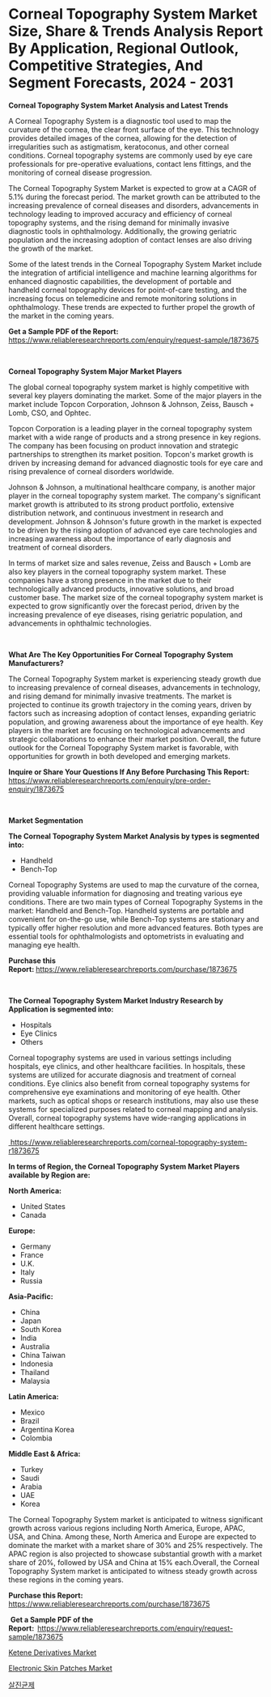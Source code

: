 <p><h1>Corneal Topography System Market Size, Share & Trends Analysis Report By Application, Regional Outlook, Competitive Strategies, And Segment Forecasts, 2024 - 2031</h1></p><p><strong>Corneal Topography System Market Analysis and Latest Trends</strong></p>
<p><p>A Corneal Topography System is a diagnostic tool used to map the curvature of the cornea, the clear front surface of the eye. This technology provides detailed images of the cornea, allowing for the detection of irregularities such as astigmatism, keratoconus, and other corneal conditions. Corneal topography systems are commonly used by eye care professionals for pre-operative evaluations, contact lens fittings, and the monitoring of corneal disease progression.</p><p>The Corneal Topography System Market is expected to grow at a CAGR of 5.1% during the forecast period. The market growth can be attributed to the increasing prevalence of corneal diseases and disorders, advancements in technology leading to improved accuracy and efficiency of corneal topography systems, and the rising demand for minimally invasive diagnostic tools in ophthalmology. Additionally, the growing geriatric population and the increasing adoption of contact lenses are also driving the growth of the market.</p><p>Some of the latest trends in the Corneal Topography System Market include the integration of artificial intelligence and machine learning algorithms for enhanced diagnostic capabilities, the development of portable and handheld corneal topography devices for point-of-care testing, and the increasing focus on telemedicine and remote monitoring solutions in ophthalmology. These trends are expected to further propel the growth of the market in the coming years.</p></p>
<p><strong>Get a Sample PDF of the Report:&nbsp;</strong> <a href="https://www.reliableresearchreports.com/enquiry/request-sample/1873675">https://www.reliableresearchreports.com/enquiry/request-sample/1873675</a></p>
<p>&nbsp;</p>
<p><strong>Corneal Topography System Major Market Players</strong></p>
<p><p>The global corneal topography system market is highly competitive with several key players dominating the market. Some of the major players in the market include Topcon Corporation, Johnson & Johnson, Zeiss, Bausch + Lomb, CSO, and Ophtec.</p><p>Topcon Corporation is a leading player in the corneal topography system market with a wide range of products and a strong presence in key regions. The company has been focusing on product innovation and strategic partnerships to strengthen its market position. Topcon's market growth is driven by increasing demand for advanced diagnostic tools for eye care and rising prevalence of corneal disorders worldwide.</p><p>Johnson & Johnson, a multinational healthcare company, is another major player in the corneal topography system market. The company's significant market growth is attributed to its strong product portfolio, extensive distribution network, and continuous investment in research and development. Johnson & Johnson's future growth in the market is expected to be driven by the rising adoption of advanced eye care technologies and increasing awareness about the importance of early diagnosis and treatment of corneal disorders.</p><p>In terms of market size and sales revenue, Zeiss and Bausch + Lomb are also key players in the corneal topography system market. These companies have a strong presence in the market due to their technologically advanced products, innovative solutions, and broad customer base. The market size of the corneal topography system market is expected to grow significantly over the forecast period, driven by the increasing prevalence of eye diseases, rising geriatric population, and advancements in ophthalmic technologies.</p></p>
<p>&nbsp;</p>
<p><strong>What Are The Key Opportunities For Corneal Topography System Manufacturers?</strong></p>
<p><p>The Corneal Topography System market is experiencing steady growth due to increasing prevalence of corneal diseases, advancements in technology, and rising demand for minimally invasive treatments. The market is projected to continue its growth trajectory in the coming years, driven by factors such as increasing adoption of contact lenses, expanding geriatric population, and growing awareness about the importance of eye health. Key players in the market are focusing on technological advancements and strategic collaborations to enhance their market position. Overall, the future outlook for the Corneal Topography System market is favorable, with opportunities for growth in both developed and emerging markets.</p></p>
<p><strong>Inquire or Share Your Questions If Any Before Purchasing This Report:</strong> <a href="https://www.reliableresearchreports.com/enquiry/pre-order-enquiry/1873675">https://www.reliableresearchreports.com/enquiry/pre-order-enquiry/1873675</a></p>
<p>&nbsp;</p>
<p><strong>Market Segmentation</strong></p>
<p><strong>The Corneal Topography System Market Analysis by types is segmented into:</strong></p>
<p><ul><li>Handheld</li><li>Bench-Top</li></ul></p>
<p><p>Corneal Topography Systems are used to map the curvature of the cornea, providing valuable information for diagnosing and treating various eye conditions. There are two main types of Corneal Topography Systems in the market: Handheld and Bench-Top. Handheld systems are portable and convenient for on-the-go use, while Bench-Top systems are stationary and typically offer higher resolution and more advanced features. Both types are essential tools for ophthalmologists and optometrists in evaluating and managing eye health.</p></p>
<p><strong>Purchase this Report:&nbsp;</strong><a href="https://www.reliableresearchreports.com/purchase/1873675">https://www.reliableresearchreports.com/purchase/1873675</a></p>
<p>&nbsp;</p>
<p><strong>The Corneal Topography System Market Industry Research by Application is segmented into:</strong></p>
<p><ul><li>Hospitals</li><li>Eye Clinics</li><li>Others</li></ul></p>
<p><p>Corneal topography systems are used in various settings including hospitals, eye clinics, and other healthcare facilities. In hospitals, these systems are utilized for accurate diagnosis and treatment of corneal conditions. Eye clinics also benefit from corneal topography systems for comprehensive eye examinations and monitoring of eye health. Other markets, such as optical shops or research institutions, may also use these systems for specialized purposes related to corneal mapping and analysis. Overall, corneal topography systems have wide-ranging applications in different healthcare settings.</p></p>
<p><a href="https://www.reliableresearchreports.com/corneal-topography-system-r1873675">&nbsp;https://www.reliableresearchreports.com/corneal-topography-system-r1873675</a></p>
<p><strong>In terms of Region, the Corneal Topography System Market Players available by Region are:</strong></p>
<p>
    <p> <strong> North America: </strong>
        <ul>
            <li>United States</li>
            <li>Canada</li>
        </ul>
        </p> 
    <p> <strong> Europe: </strong>
        <ul>
            <li>Germany</li>
            <li>France</li>
            <li>U.K.</li>
            <li>Italy</li>
            <li>Russia</li>
        </ul>
        </p> 
    <p> <strong> Asia-Pacific: </strong>
        <ul>
            <li>China</li>
            <li>Japan</li>
            <li>South Korea</li>
            <li>India</li>
            <li>Australia</li>
            <li>China Taiwan</li>
            <li>Indonesia</li>
            <li>Thailand</li>
            <li>Malaysia</li>
        </ul>
        </p> 
    <p> <strong> Latin America: </strong>
        <ul>
            <li>Mexico</li>
            <li>Brazil</li>
            <li>Argentina Korea</li>
            <li>Colombia</li>
        </ul>
        </p> 
    <p> <strong> Middle East & Africa: </strong>
        <ul>
            <li>Turkey</li>
            <li>Saudi</li>
            <li>Arabia</li>
            <li>UAE</li>
            <li>Korea</li>
        </ul>
    </p>
    </p>
<p><p>The Corneal Topography System market is anticipated to witness significant growth across various regions including North America, Europe, APAC, USA, and China. Among these, North America and Europe are expected to dominate the market with a market share of 30% and 25% respectively. The APAC region is also projected to showcase substantial growth with a market share of 20%, followed by USA and China at 15% each.Overall, the Corneal Topography System market is anticipated to witness steady growth across these regions in the coming years.</p></p>
<p><strong>Purchase this Report: </strong><a href="https://www.reliableresearchreports.com/purchase/1873675">https://www.reliableresearchreports.com/purchase/1873675</a></p>
<p>&nbsp;<strong>Get a Sample PDF of the Report:&nbsp;&nbsp;</strong><a href="https://www.reliableresearchreports.com/enquiry/request-sample/1873675">https://www.reliableresearchreports.com/enquiry/request-sample/1873675</a></p>
<p><strong></strong></p>
<p><p><a href="https://issuu.com/reportprime-2/docs/ketene-derivatives-market-size-2030.pptx">Ketene Derivatives Market</a></p><p><a href="https://github.com/sofayahoo2023/Market-Research-Report-List-4/blob/main/electronic-skin-patches-market.md">Electronic Skin Patches Market</a></p><p><a href="https://medium.com/@justonblock/%EC%82%B4%EC%B6%A9%EC%A0%9C-%EC%8B%9C%EC%9E%A5-%EA%B7%9C%EB%AA%A8%EB%8A%94-%EA%B8%80%EB%A1%9C%EB%B2%8C-%EC%82%B0%EC%97%85%EC%97%90%EC%84%9C-%EC%B5%9C%EC%A0%81%EC%9D%98-%EB%A7%88%EC%BC%80%ED%8C%85-%EC%B1%84%EB%84%90%EC%9D%84-%EB%B3%B4%EC%97%AC%EC%A4%8D%EB%8B%88%EB%8B%A4-d9b350f583dc">살진균제</a></p></p>
